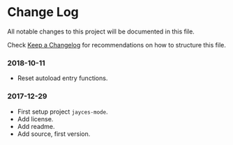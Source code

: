 # Change Log

All notable changes to this project will be documented in this file.

Check [Keep a Changelog](http://keepachangelog.com/) for recommendations on how to structure this file.


### 2018-10-11

* Reset autoload entry functions.

### 2017-12-29

* First setup project `jayces-mode`.
* Add license.
* Add readme.
* Add source, first version.
